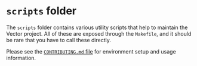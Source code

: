 # `scripts` folder

The `scripts` folder contains various utility scripts that help to
maintain the Vector project. All of these are exposed through the `Makefile`,
and it should be rare that you have to call these directly.

Please see the [`CONTRIBUTING.md` file](/CONTRIBUTING.md) for environment
setup and usage information.
